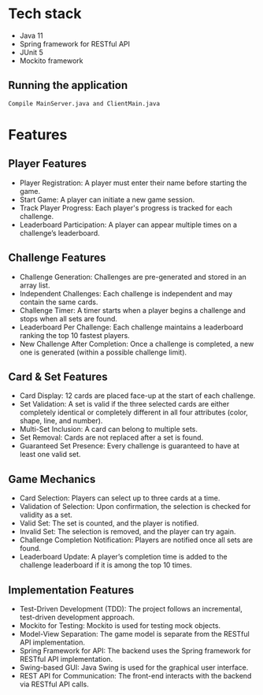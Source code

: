 # Tech stack
* Java 11
* Spring framework for RESTful API
* JUnit 5
* Mockito framework


## Running the application 
```shell script
Compile MainServer.java and ClientMain.java

```

# Features

## Player Features
* Player Registration: A player must enter their name before starting the game.
* Start Game: A player can initiate a new game session.
* Track Player Progress: Each player's progress is tracked for each challenge.
* Leaderboard Participation: A player can appear multiple times on a challenge’s leaderboard.

## Challenge Features
* Challenge Generation: Challenges are pre-generated and stored in an array list.
* Independent Challenges: Each challenge is independent and may contain the same cards.
* Challenge Timer: A timer starts when a player begins a challenge and stops when all sets are found.
* Leaderboard Per Challenge: Each challenge maintains a leaderboard ranking the top 10 fastest players.
* New Challenge After Completion: Once a challenge is completed, a new one is generated (within a possible challenge limit).

## Card & Set Features
* Card Display: 12 cards are placed face-up at the start of each challenge.
* Set Validation: A set is valid if the three selected cards are either completely identical or completely different in all four attributes (color, shape, line, and number).
* Multi-Set Inclusion: A card can belong to multiple sets.
* Set Removal: Cards are not replaced after a set is found.
* Guaranteed Set Presence: Every challenge is guaranteed to have at least one valid set.

## Game Mechanics
* Card Selection: Players can select up to three cards at a time.
* Validation of Selection: Upon confirmation, the selection is checked for validity as a set.
* Valid Set: The set is counted, and the player is notified.
* Invalid Set: The selection is removed, and the player can try again.
* Challenge Completion Notification: Players are notified once all sets are found.
* Leaderboard Update: A player’s completion time is added to the challenge leaderboard if it is among the top 10 times.

## Implementation Features
* Test-Driven Development (TDD): The project follows an incremental, test-driven development approach.
* Mockito for Testing: Mockito is used for testing mock objects.
* Model-View Separation: The game model is separate from the RESTful API implementation.
* Spring Framework for API: The backend uses the Spring framework for RESTful API implementation.
* Swing-based GUI: Java Swing is used for the graphical user interface.
* REST API for Communication: The front-end interacts with the backend via RESTful API calls.